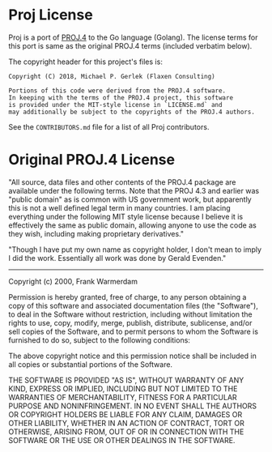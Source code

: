 # Proj License

Proj is a port of [PROJ.4](http://proj4.org) to the Go language (Golang).
The license terms for this port is same as the original PROJ.4 terms (included
verbatim below).

The copyright header for this project's files is:

```
Copyright (C) 2018, Michael P. Gerlek (Flaxen Consulting)

Portions of this code were derived from the PROJ.4 software.
In keeping with the terms of the PROJ.4 project, this software
is provided under the MIT-style license in `LICENSE.md` and
may additionally be subject to the copyrights of the PROJ.4 authors.
```

See the `CONTRIBUTORS.md` file for a list of all Proj contributors.


# Original PROJ.4 License

"All source, data files and other contents of the PROJ.4 package are 
available under the following terms.  Note that the PROJ 4.3 and earlier
was "public domain" as is common with US government work, but apparently
this is not a well defined legal term in many countries.  I am placing 
everything under the following MIT style license because I believe it is
effectively the same as public domain, allowing anyone to use the code as
they wish, including making proprietary derivatives."

"Though I have put my own name as copyright holder, I don't mean to imply
I did the work.  Essentially all work was done by Gerald Evenden."

 --------------

 Copyright (c) 2000, Frank Warmerdam

 Permission is hereby granted, free of charge, to any person obtaining a
 copy of this software and associated documentation files (the "Software"),
 to deal in the Software without restriction, including without limitation
 the rights to use, copy, modify, merge, publish, distribute, sublicense,
 and/or sell copies of the Software, and to permit persons to whom the
 Software is furnished to do so, subject to the following conditions:

 The above copyright notice and this permission notice shall be included
 in all copies or substantial portions of the Software.

 THE SOFTWARE IS PROVIDED "AS IS", WITHOUT WARRANTY OF ANY KIND, EXPRESS
 OR IMPLIED, INCLUDING BUT NOT LIMITED TO THE WARRANTIES OF MERCHANTABILITY,
 FITNESS FOR A PARTICULAR PURPOSE AND NONINFRINGEMENT. IN NO EVENT SHALL
 THE AUTHORS OR COPYRIGHT HOLDERS BE LIABLE FOR ANY CLAIM, DAMAGES OR OTHER
 LIABILITY, WHETHER IN AN ACTION OF CONTRACT, TORT OR OTHERWISE, ARISING
 FROM, OUT OF OR IN CONNECTION WITH THE SOFTWARE OR THE USE OR OTHER
 DEALINGS IN THE SOFTWARE.

